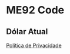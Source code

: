 # ME92 Code

## Dólar Atual
[Política de Privacidade](https://me92code.github.io/politica-privacidade-dolar-atual)

